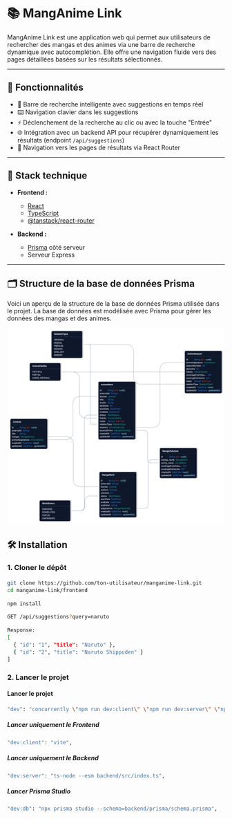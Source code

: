 # 📚 MangAnime Link

MangAnime Link est une application web qui permet aux utilisateurs de rechercher des mangas et des animes via une barre de recherche dynamique avec autocomplétion. Elle offre une navigation fluide vers des pages détaillées basées sur les résultats sélectionnés.

---

## 🚀 Fonctionnalités

- 🔎 Barre de recherche intelligente avec suggestions en temps réel
- ⌨️ Navigation clavier dans les suggestions
- ⚡️ Déclenchement de la recherche au clic ou avec la touche "Entrée"
- 🌐 Intégration avec un backend API pour récupérer dynamiquement les résultats (endpoint `/api/suggestions`)
- 🧭 Navigation vers les pages de résultats via React Router

---

## 🧰 Stack technique

- **Frontend :**
  - [React](https://reactjs.org/)
  - [TypeScript](https://www.typescriptlang.org/)
  - [@tanstack/react-router](https://tanstack.com/router/latest)
  
- **Backend :**
  - [Prisma](https://www.prisma.io/) côté serveur
  - Serveur Express

---

## 🗂️ Structure de la base de données Prisma

Voici un aperçu de la structure de la base de données Prisma utilisée dans le projet. La base de données est modélisée avec Prisma pour gérer les données des mangas et des animes.

![Structure de la base de données](https://github.com/Matty-H/MangAnimeDB/blob/main/devtools/prisma-editor.vercel.app.png)


## 🛠️ Installation

### 1. Cloner le dépôt

```bash
git clone https://github.com/ton-utilisateur/manganime-link.git
cd manganime-link/frontend
```

```bash
npm install
```

```bash
GET /api/suggestions?query=naruto
```

```bash
Response:
[
  { "id": "1", "title": "Naruto" },
  { "id": "2", "title": "Naruto Shippuden" }
]
```

### 2. Lancer le projet

#### Lancer le projet
```bash
"dev": "concurrently \"npm run dev:client\" \"npm run dev:server\" \"npm run dev:db\"",
```

##### Lancer uniquement le Frontend
```bash
"dev:client": "vite",
```
##### Lancer uniquement le Backend
```bash
"dev:server": "ts-node --esm backend/src/index.ts",
```

##### Lancer Prisma Studio
```bash
"dev:db": "npx prisma studio --schema=backend/prisma/schema.prisma",
```